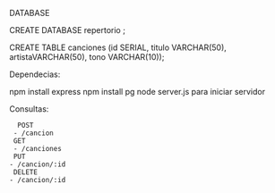   DATABASE
  
  CREATE DATABASE repertorio ;
  
  CREATE TABLE canciones (id SERIAL, titulo VARCHAR(50), artistaVARCHAR(50), tono VARCHAR(10));

  Dependecias:
  
  npm install express
  npm install pg
  node server.js para iniciar servidor

  
  Consultas:
     
      POST
     - /cancion
     GET
     - /canciones
     PUT
    - /cancion/:id
     DELETE
    - /cancion/:id
